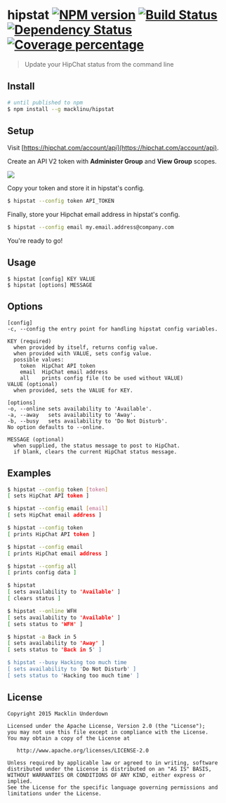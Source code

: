 # hipstat [![NPM version][npm-image]][npm-url] [![Build Status][travis-image]][travis-url] [![Dependency Status][daviddm-image]][daviddm-url] [![Coverage percentage][coveralls-image]][coveralls-url]

> Update your HipChat status from the command line

## Install

```sh
# until published to npm
$ npm install --g macklinu/hipstat
```

## Setup

Visit [https://hipchat.com/account/api](https://hipchat.com/account/api).

Create an API V2 token with __Administer Group__ and __View Group__ scopes.

![](http://i.imgur.com/shDgoyy.png)

Copy your token and store it in hipstat's config.

```sh
$ hipstat --config token API_TOKEN
```

Finally, store your Hipchat email address in hipstat's config.

```sh
$ hipstat --config email my.email.address@company.com
```

You're ready to go!

## Usage

```
$ hipstat [config] KEY VALUE
$ hipstat [options] MESSAGE
```

## Options

```
[config]
-c, --config the entry point for handling hipstat config variables.

KEY (required)
  when provided by itself, returns config value.
  when provided with VALUE, sets config value.
  possible values:
    token  HipChat API token
    email  HipChat email address
    all    prints config file (to be used without VALUE)
VALUE (optional)
  when provided, sets the VALUE for KEY.

[options]
-o, --online sets availability to 'Available'.
-a, --away   sets availability to 'Away'.
-b, --busy   sets availability to 'Do Not Disturb'.
No option defaults to --online.

MESSAGE (optional)
  when supplied, the status message to post to HipChat.
  if blank, clears the current HipChat status message.
```

## Examples

```sh
$ hipstat --config token [token]
[ sets HipChat API token ]

$ hipstat --config email [email]
[ sets HipChat email address ]

$ hipstat --config token
[ prints HipChat API token ]

$ hipstat --config email
[ prints HipChat email address ]

$ hipstat --config all
[ prints config data ]

$ hipstat
[ sets availability to 'Available' ]
[ clears status ]

$ hipstat --online WFH
[ sets availability to 'Available' ]
[ sets status to 'WFH' ]

$ hipstat -a Back in 5
[ sets availability to 'Away' ]
[ sets status to 'Back in 5' ]

$ hipstat --busy Hacking too much time
[ sets availability to 'Do Not Disturb' ]
[ sets status to 'Hacking too much time' ]
```

## License

```
Copyright 2015 Macklin Underdown

Licensed under the Apache License, Version 2.0 (the "License");
you may not use this file except in compliance with the License.
You may obtain a copy of the License at

   http://www.apache.org/licenses/LICENSE-2.0

Unless required by applicable law or agreed to in writing, software
distributed under the License is distributed on an "AS IS" BASIS,
WITHOUT WARRANTIES OR CONDITIONS OF ANY KIND, either express or implied.
See the License for the specific language governing permissions and
limitations under the License.
```

[npm-image]: https://badge.fury.io/js/hipstat.svg
[npm-url]: https://npmjs.org/package/hipstat
[travis-image]: https://travis-ci.org/macklinu/hipstat.svg?branch=master
[travis-url]: https://travis-ci.org/macklinu/hipstat
[daviddm-image]: https://david-dm.org/macklinu/hipstat.svg?theme=shields.io
[daviddm-url]: https://david-dm.org/macklinu/hipstat
[coveralls-image]: https://coveralls.io/repos/macklinu/hipstat/badge.svg
[coveralls-url]: https://coveralls.io/r/macklinu/hipstat
